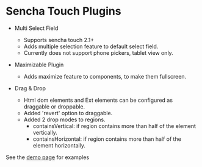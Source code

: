 Sencha Touch Plugins
=====

* Multi Select Field
    * Supports sencha touch 2.1+
    * Adds multiple selection feature to default select field.
    * Currently does not support phone pickers, tablet view only.

* Maximizable Plugin
    * Adds maximize feature to components, to make them fullscreen.

* Drag & Drop
    * Html dom elements and Ext elements can be configured as draggable or droppable.
    * Added 'revert' option to draggable.
    * Added 2 drop modes to regions.
        * containsVertical: if region contains more than half of the element vertically.
        * containsHorizontal: if region contains more than half of the element horizontally.

See the [demo page](http://ardabeyazoglu.com/works/sencha/examples/index.html) for examples